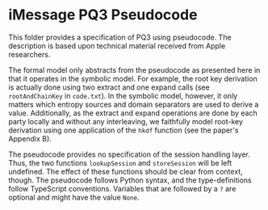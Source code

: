 # iMessage PQ3 Pseudocode

This folder provides a specification of PQ3 using pseudocode.
The description is based upon technical material received from Apple researchers.

The formal model only abstracts from the pseudocode as presented here in that it operates in the symbolic model.
For example, the root key derivation is actually done using two extract and one expand calls (see `rootAndChainKey` in `code.txt`).
In the symbolic model, however, it only matters which entropy sources and domain separators are used to derive a value.
Additionally, as the extract and expand operations are done by each party locally and without any interleaving, we faithfully model root-key derivation using one application of the `hkdf` function (see the paper's Appendix B).

The pseudocode provides no specification of the session handling layer.
Thus, the two functions `lookupSession` and `storeSession` will be left undefined.
The effect of these functions should be clear from context, though.
The pseudocode follows Python syntax, and the type-definitions follow TypeScript conventions.
Variables that are followed by a `?` are optional and might have the value `None`.
